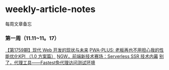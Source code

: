 # weekly-article-notes
每周文章备忘

### 第一周（11.11~11。17）

[【第1759期】现代 Web 开发的现状与未来](https://mp.weixin.qq.com/s/YWbCGevP85aTb4_-dOEYtA)
[PWA-PLUS: 老板再也不用担心我的性能优化KPI （1.0 方案篇）](https://mp.weixin.qq.com/s/-Y4vhLcARg2nzf8ZK5Zh6w)
[NGW，前端新技术赛场：Serverless SSR 技术内幕](https://mp.weixin.qq.com/s/7YZoE1-MpLlEmKEh14CkwA)
[别了，代理工具——Fastest免代理访问测试环境](https://mp.weixin.qq.com/s/gZrG_NtCyHTBBpDseSZ8IQ)

